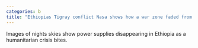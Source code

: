 ```yaml
---
categories: b
title: "Ethiopias Tigray conflict Nasa shows how a war zone faded from space"
---
```

Images of nights skies show power supplies disappearing in Ethiopia as a humanitarian crisis bites.